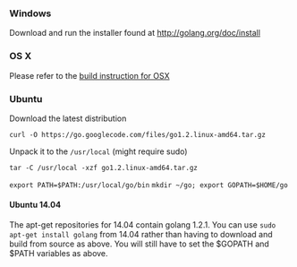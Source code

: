 ### Windows 

Download and run the installer found at http://golang.org/doc/install


### OS X
Please refer to the [build instruction for OSX](https://github.com/ethereum/go-ethereum/wiki/Building-Instructions-for-Mac)

### Ubuntu

Download the latest distribution

`curl -O https://go.googlecode.com/files/go1.2.linux-amd64.tar.gz`

Unpack it to the `/usr/local` (might require sudo)

`tar -C /usr/local -xzf go1.2.linux-amd64.tar.gz`

`export PATH=$PATH:/usr/local/go/bin`
`mkdir ~/go; export GOPATH=$HOME/go`

#### Ubuntu 14.04 

The apt-get repositories for 14.04 contain golang 1.2.1. You can use `sudo apt-get install golang` from 14.04 rather than having to download and build from source as above. You will still have to set the $GOPATH and $PATH variables as above.